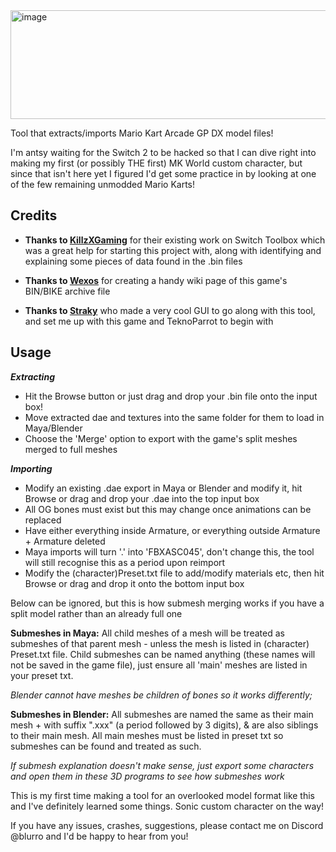 <img width="537" height="174" alt="image" src="https://github.com/user-attachments/assets/b9a5a086-9e9a-40d8-bca4-3f714425c5c5" />

Tool that extracts/imports Mario Kart Arcade GP DX model files!

I'm antsy waiting for the Switch 2 to be hacked so that I can dive right into making my first (or possibly THE first) MK World custom character, but since that isn't here yet I figured I'd get some practice in by looking at one of the few remaining unmodded Mario Karts!

## Credits

- **Thanks to [KillzXGaming](https://github.com/killzxgaming)** for their existing work on Switch Toolbox which was a great help for starting this project with, along with identifying and explaining some pieces of data found in the .bin files

- **Thanks to [Wexos](https://github.com/Wexos)** for creating a handy wiki page of this game's BIN/BIKE archive file

- **Thanks to [Straky](https://github.com/Str4ky)** who made a very cool GUI to go along with this tool, and set me up with this game and TeknoParrot to begin with

## Usage

***Extracting***
- Hit the Browse button or just drag and drop your .bin file onto the input box!
- Move extracted dae and textures into the same folder for them to load in Maya/Blender
- Choose the 'Merge' option to export with the game's split meshes merged to full meshes

***Importing***
- Modify an existing .dae export in Maya or Blender and modify it, hit Browse or drag and drop your .dae into the top input box
- All OG bones must exist but this may change once animations can be replaced
- Have either everything inside Armature, or everything outside Armature + Armature deleted
- Maya imports will turn '.' into 'FBXASC045', don't change this, the tool will still recognise this as a period upon reimport
- Modify the (character)Preset.txt file to add/modify materials etc, then hit Browse or drag and drop it onto the bottom input box


Below can be ignored, but this is how submesh merging works if you have a split model rather than an already full one

**Submeshes in Maya:** All child meshes of a mesh will be treated as submeshes of that parent mesh - unless the mesh is listed in (character) Preset.txt file.
Child submeshes can be named anything (these names will not be saved in the game file), just ensure all 'main' meshes are listed in your preset txt.

*Blender cannot have meshes be children of bones so it works differently;*

**Submeshes in Blender:** All submeshes are named the same as their main mesh + with suffix ".xxx" (a period followed by 3 digits), & are also siblings to their main mesh.
All main meshes must be listed in preset txt so submeshes can be found and treated as such.

*If submesh explanation doesn't make sense, just export some characters and open them in these 3D programs to see how submeshes work*

This is my first time making a tool for an overlooked model format like this and I've definitely learned some things. Sonic custom character on the way!

If you have any issues, crashes, suggestions, please contact me on Discord @blurro and I'd be happy to hear from you!

